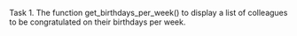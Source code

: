 Task 1.
The function get_birthdays_per_week() to display a list of colleagues to be congratulated on their birthdays per week.
